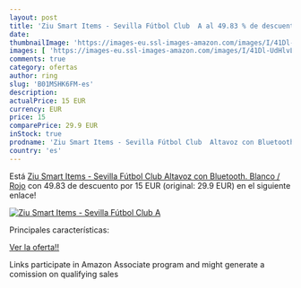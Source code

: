 ```yaml
---
layout: post
title: 'Ziu Smart Items - Sevilla Fútbol Club  A al 49.83 % de descuento'
date: 
thumbnailImage: 'https://images-eu.ssl-images-amazon.com/images/I/41Dl-UdHlvL._SL200_.jpg'
images: [ 'https://images-eu.ssl-images-amazon.com/images/I/41Dl-UdHlvL._SL200_.jpg' ]
comments: true
category: ofertas
author: ring
slug: 'B01MSHK6FM-es'
description:
actualPrice: 15 EUR
currency: EUR
price: 15
comparePrice: 29.9 EUR
inStock: true
prodname: 'Ziu Smart Items - Sevilla Fútbol Club  Altavoz con Bluetooth. Blanco / Rojo'
country: 'es'
---
```


Está [Ziu Smart Items - Sevilla Fútbol Club  Altavoz con Bluetooth. Blanco / Rojo](https://www.amazon.es/dp/B01MSHK6FM/?tag=tolees-21) con 49.83 de descuento por 15 EUR (original: 29.9 EUR) en el siguiente enlace!

[![Ziu Smart Items - Sevilla Fútbol Club  A](https://images-eu.ssl-images-amazon.com/images/I/41Dl-UdHlvL._SL200_.jpg)](https://www.amazon.es/dp/B01MSHK6FM/?tag=tolees-21)

Principales características:


[Ver la oferta!!](https://www.amazon.es/dp/B01MSHK6FM/?tag=tolees-21)

Links participate in Amazon Associate program and might generate a comission on qualifying sales


